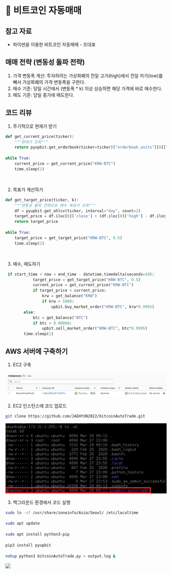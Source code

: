 # 🍎 비트코인 자동매매

## 참고 자료
- 파이썬을 이용한 비트코인 자동매매 - 조대표

## 매매 전략 (변동성 돌파 전략)
1. 가격 변동폭 계산: 투자하려는 가상화폐의 전일 고가(high)에서 전일 저가(low)를 빼서 가상화폐의 가격 변동폭을 구한다.
2. 매수 기준: 당일 시간에서 (변동폭 * k) 이상 상승하면 해당 가격에 바로 매수한다.
3. 매도 기준: 당일 종가에 매도한다.

## 코드 리뷰
1. 주기적으로 현재가 받기
```python
def get_current_price(ticker):
    """현재가 조회"""
    return pyupbit.get_orderbook(ticker=ticker)["orderbook_units"][0]["ask_price"]

while True:
    current_price = get_current_price("KRW-BTC")
    time.sleep(1)
```
<br/>

2. 목표가 계산하기
```python
def get_target_price(ticker, k):
    """변동성 돌파 전략으로 매수 목표가 조회"""
    df = pyupbit.get_ohlcv(ticker, interval="day", count=2)
    target_price = df.iloc[0]['close'] + (df.iloc[0]['high'] - df.iloc[0]['low']) * k
    return target_price

while True:
    target_price = get_target_price("KRW-BTC", 0.5)
    time.sleep(1)
```
<br/>

3. 매수, 매도하기
```python
 if start_time < now < end_time - datetime.timedelta(seconds=10):
            target_price = get_target_price("KRW-BTC", 0.5)
            current_price = get_current_price("KRW-BTC")
            if target_price < current_price:
                krw = get_balance("KRW")
                if krw > 5000:
                    upbit.buy_market_order("KRW-BTC", krw*0.9995)
        else:
            btc = get_balance("BTC")
            if btc > 0.00008:
                upbit.sell_market_order("KRW-BTC", btc*0.9995)
        time.sleep(1)
```

## AWS 서버에 구축하기
1. EC2 구축
<img src="./Image/2.png">

2. EC2 인스턴스에 코드 업로드
```bash
git clone https://github.com/JAEHYUN2022/bitcoinAutoTrade.git
```
<img src="./Image/3.png">

3. 백그라운드 환경에서 코드 실행
```bash
sudo ln -sf /usr/share/zoneinfo/Asia/Seoul/ /etc/localtime

sudo apt update

sudo apt install python3-pip

pip3 install pyupbit

nohup python3 bitcoinAutoTrade.py > output.log &
```
<img src="./Image/4png">
